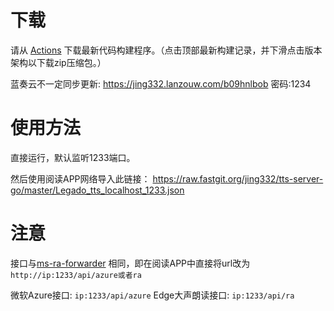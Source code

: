 # 下载

请从 [Actions](https://github.com/jing332/tts-server-go/actions) 下载最新代码构建程序。（点击顶部最新构建记录，并下滑点击版本架构以下载zip压缩包。）



蓝奏云不一定同步更新:
https://jing332.lanzouw.com/b09hnlbob
密码:1234

# 使用方法
直接运行，默认监听1233端口。

然后使用阅读APP网络导入此链接： 
https://raw.fastgit.org/jing332/tts-server-go/master/Legado_tts_localhost_1233.json

# 注意

接口与[ms-ra-forwarder](https://github.com/wxxxcxx/ms-ra-forwarder) 相同，即在阅读APP中直接将url改为 `http://ip:1233/api/azure或者ra`

微软Azure接口: `ip:1233/api/azure`
Edge大声朗读接口: `ip:1233/api/ra`
